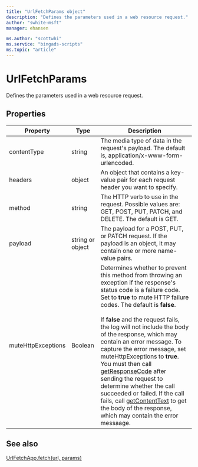 ```yaml
---
title: "UrlFetchParams object"
description: "Defines the parameters used in a web resource request."
author: "swhite-msft"
manager: ehansen

ms.author: "scottwhi"
ms.service: "bingads-scripts"
ms.topic: "article"
---
```


# UrlFetchParams

Defines the parameters used in a web resource request.

## Properties

|Property|Type|Description
|-|-|-
|contentType|string|The media type of data in the request's payload. The default is, application/x-www-form-urlencoded.
|headers|object|An object that contains a key-value pair for each request header you want to specify.
|method|string|The HTTP verb to use in the request. Possible values are: GET, POST, PUT, PATCH, and DELETE. The default is GET.
|payload|string or object|The payload for a POST, PUT, or PATCH request. If the payload is an object, it may contain one or more name-value pairs.
|muteHttpExceptions|Boolean|Determines whether to prevent this method from throwing an exception if the response's status code is a failure code. Set to **true** to mute HTTP failure codes. The default is **false**.<br/><br/>If **false** and the request fails, the log will not include the body of the response, which may contain an error message. To capture the error message, set muteHttpExceptions to **true**. You must then call [getResponseCode](HTTPResponse.md#getresponsecode) after sending the request to determine whether the call succeeded or failed. If the call fails, call [getContentText](HTTPResponse.md#getcontenttext) to get the body of the response, which may contain the error messaage.


## See also

[UrlFetchApp.fetch(url, params)](UrlFetchApp.md#fetch-string-url-urlfetchparams-params-)